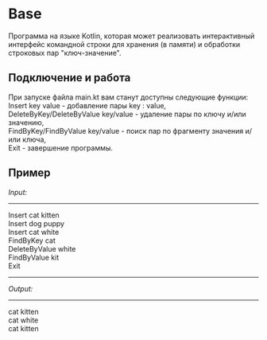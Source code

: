 Base
=============================

Программа на языке Kotlin, которая может реализовать интерактивный интерфейс командной строки для хранения (в памяти) и обработки строковых пар "ключ-значение". 

Подключение и работа
------------

При запуске файла main.kt вам станут доступны следующие функции:  
Insert key value - добавление пары key : value,  
DeleteByKey/DeleteByValue key/value - удаление пары по ключу и/или значению,  
FindByKey/FindByValue key/value - поиск пар по фрагменту значения и/или ключа,  
Exit - завершение программы.

Пример
---------
*Input:*
***
Insert cat kitten  
Insert dog puppy  
Insert cat white  
FindByKey cat  
DeleteByValue white  
FindByValue kit  
Exit  
***
*Output:*  
***
cat kitten  
cat white  
cat kitten  

